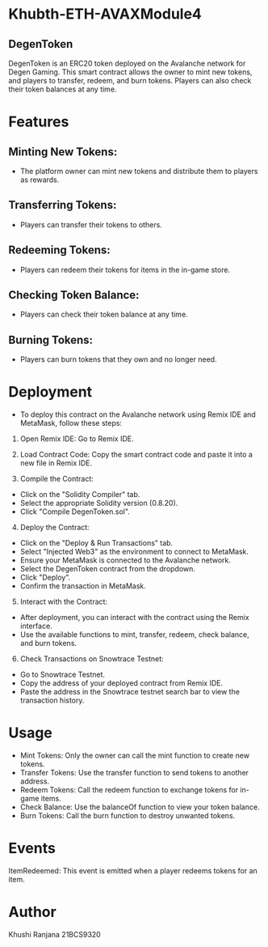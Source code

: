 # Khubth-ETH-AVAXModule4

## DegenToken
DegenToken is an ERC20 token deployed on the Avalanche network for Degen Gaming. This smart contract allows the owner to mint new tokens, and players to transfer, redeem, and burn tokens. Players can also check their token balances at any time.

# Features
## Minting New Tokens:
* The platform owner can mint new tokens and distribute them to players as rewards.
## Transferring Tokens: 
* Players can transfer their tokens to others.
## Redeeming Tokens: 
* Players can redeem their tokens for items in the in-game store.
## Checking Token Balance: 
* Players can check their token balance at any time.
## Burning Tokens: 
* Players can burn tokens that they own and no longer need.

# Deployment
* To deploy this contract on the Avalanche network using Remix IDE and MetaMask, follow these steps:

 1. Open Remix IDE: Go to Remix IDE.

 2. Load Contract Code: Copy the smart contract code and paste it into a new file in Remix IDE.

3. Compile the Contract:
* Click on the "Solidity Compiler" tab.
* Select the appropriate Solidity version (0.8.20).
* Click "Compile DegenToken.sol".

4. Deploy the Contract:
* Click on the "Deploy & Run Transactions" tab.
* Select "Injected Web3" as the environment to connect to MetaMask.
* Ensure your MetaMask is connected to the Avalanche network.
* Select the DegenToken contract from the dropdown.
* Click "Deploy".
* Confirm the transaction in MetaMask.

5. Interact with the Contract:
* After deployment, you can interact with the contract using the Remix interface.
* Use the available functions to mint, transfer, redeem, check balance, and burn tokens.

6. Check Transactions on Snowtrace Testnet:
* Go to Snowtrace Testnet.
* Copy the address of your deployed contract from Remix IDE.
* Paste the address in the Snowtrace testnet search bar to view the transaction history.

# Usage
* Mint Tokens: Only the owner can call the mint function to create new tokens.
* Transfer Tokens: Use the transfer function to send tokens to another address.
* Redeem Tokens: Call the redeem function to exchange tokens for in-game items.
* Check Balance: Use the balanceOf function to view your token balance.
* Burn Tokens: Call the burn function to destroy unwanted tokens.

# Events
ItemRedeemed: This event is emitted when a player redeems tokens for an item.

# Author
Khushi Ranjana
21BCS9320
